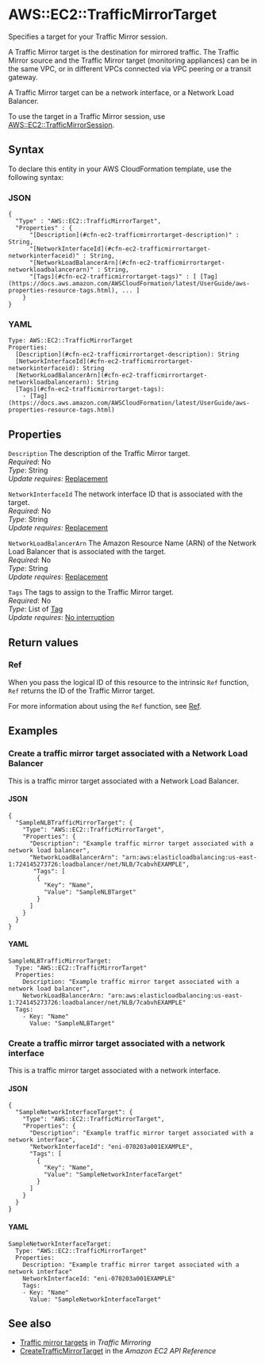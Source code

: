 # AWS::EC2::TrafficMirrorTarget<a name="aws-resource-ec2-trafficmirrortarget"></a>

Specifies a target for your Traffic Mirror session\.

A Traffic Mirror target is the destination for mirrored traffic\. The Traffic Mirror source and the Traffic Mirror target \(monitoring appliances\) can be in the same VPC, or in different VPCs connected via VPC peering or a transit gateway\.

A Traffic Mirror target can be a network interface, or a Network Load Balancer\.

To use the target in a Traffic Mirror session, use [AWS::EC2::TrafficMirrorSession](https://docs.aws.amazon.com/AWSCloudFormation/latest/UserGuide/aws-resource-ec2-trafficmirrorsession.html)\.

## Syntax<a name="aws-resource-ec2-trafficmirrortarget-syntax"></a>

To declare this entity in your AWS CloudFormation template, use the following syntax:

### JSON<a name="aws-resource-ec2-trafficmirrortarget-syntax.json"></a>

```
{
  "Type" : "AWS::EC2::TrafficMirrorTarget",
  "Properties" : {
      "[Description](#cfn-ec2-trafficmirrortarget-description)" : String,
      "[NetworkInterfaceId](#cfn-ec2-trafficmirrortarget-networkinterfaceid)" : String,
      "[NetworkLoadBalancerArn](#cfn-ec2-trafficmirrortarget-networkloadbalancerarn)" : String,
      "[Tags](#cfn-ec2-trafficmirrortarget-tags)" : [ [Tag](https://docs.aws.amazon.com/AWSCloudFormation/latest/UserGuide/aws-properties-resource-tags.html), ... ]
    }
}
```

### YAML<a name="aws-resource-ec2-trafficmirrortarget-syntax.yaml"></a>

```
Type: AWS::EC2::TrafficMirrorTarget
Properties: 
  [Description](#cfn-ec2-trafficmirrortarget-description): String
  [NetworkInterfaceId](#cfn-ec2-trafficmirrortarget-networkinterfaceid): String
  [NetworkLoadBalancerArn](#cfn-ec2-trafficmirrortarget-networkloadbalancerarn): String
  [Tags](#cfn-ec2-trafficmirrortarget-tags): 
    - [Tag](https://docs.aws.amazon.com/AWSCloudFormation/latest/UserGuide/aws-properties-resource-tags.html)
```

## Properties<a name="aws-resource-ec2-trafficmirrortarget-properties"></a>

`Description`  <a name="cfn-ec2-trafficmirrortarget-description"></a>
The description of the Traffic Mirror target\.  
*Required*: No  
*Type*: String  
*Update requires*: [Replacement](https://docs.aws.amazon.com/AWSCloudFormation/latest/UserGuide/using-cfn-updating-stacks-update-behaviors.html#update-replacement)

`NetworkInterfaceId`  <a name="cfn-ec2-trafficmirrortarget-networkinterfaceid"></a>
The network interface ID that is associated with the target\.  
*Required*: No  
*Type*: String  
*Update requires*: [Replacement](https://docs.aws.amazon.com/AWSCloudFormation/latest/UserGuide/using-cfn-updating-stacks-update-behaviors.html#update-replacement)

`NetworkLoadBalancerArn`  <a name="cfn-ec2-trafficmirrortarget-networkloadbalancerarn"></a>
The Amazon Resource Name \(ARN\) of the Network Load Balancer that is associated with the target\.  
*Required*: No  
*Type*: String  
*Update requires*: [Replacement](https://docs.aws.amazon.com/AWSCloudFormation/latest/UserGuide/using-cfn-updating-stacks-update-behaviors.html#update-replacement)

`Tags`  <a name="cfn-ec2-trafficmirrortarget-tags"></a>
The tags to assign to the Traffic Mirror target\.  
*Required*: No  
*Type*: List of [Tag](https://docs.aws.amazon.com/AWSCloudFormation/latest/UserGuide/aws-properties-resource-tags.html)  
*Update requires*: [No interruption](https://docs.aws.amazon.com/AWSCloudFormation/latest/UserGuide/using-cfn-updating-stacks-update-behaviors.html#update-no-interrupt)

## Return values<a name="aws-resource-ec2-trafficmirrortarget-return-values"></a>

### Ref<a name="aws-resource-ec2-trafficmirrortarget-return-values-ref"></a>

When you pass the logical ID of this resource to the intrinsic `Ref` function, `Ref` returns the ID of the Traffic Mirror target\.

For more information about using the `Ref` function, see [Ref](https://docs.aws.amazon.com/AWSCloudFormation/latest/UserGuide/intrinsic-function-reference-ref.html)\.

## Examples<a name="aws-resource-ec2-trafficmirrortarget--examples"></a>

### Create a traffic mirror target associated with a Network Load Balancer<a name="aws-resource-ec2-trafficmirrortarget--examples--Create_a_traffic_mirror_target_associated_with_a_Network_Load_Balancer"></a>

This is a traffic mirror target associated with a Network Load Balancer\.

#### JSON<a name="aws-resource-ec2-trafficmirrortarget--examples--Create_a_traffic_mirror_target_associated_with_a_Network_Load_Balancer--json"></a>

```
{
  "SampleNLBTrafficMirrorTarget": {
    "Type": "AWS::EC2::TrafficMirrorTarget",
    "Properties": {
      "Description": "Example traffic mirror target associated with a network load balancer",
      "NetworkLoadBalancerArn": "arn:aws:elasticloadbalancing:us-east-1:724145273726:loadbalancer/net/NLB/7cabvhEXAMPLE",
       "Tags": [
        {
          "Key": "Name",
          "Value": "SampleNLBTarget"
        }
      ]
    }
  }
}
```

#### YAML<a name="aws-resource-ec2-trafficmirrortarget--examples--Create_a_traffic_mirror_target_associated_with_a_Network_Load_Balancer--yaml"></a>

```
SampleNLBTrafficMirrorTarget:
  Type: "AWS::EC2::TrafficMirrorTarget"
  Properties:
    Description: "Example traffic mirror target associated with a network load balancer",
    NetworkLoadBalancerArn: "arn:aws:elasticloadbalancing:us-east-1:724145273726:loadbalancer/net/NLB/7cabvhEXAMPLE"
  Tags:
    - Key: "Name"
      Value: "SampleNLBTarget"
```

### Create a traffic mirror target associated with a network interface<a name="aws-resource-ec2-trafficmirrortarget--examples--Create_a_traffic_mirror_target_associated_with_a_network_interface"></a>

This is a traffic mirror target associated with a network interface\.

#### JSON<a name="aws-resource-ec2-trafficmirrortarget--examples--Create_a_traffic_mirror_target_associated_with_a_network_interface--json"></a>

```
{
  "SampleNetworkInterfaceTarget": {
    "Type": "AWS::EC2::TrafficMirrorTarget",
    "Properties": {
      "Description": "Example traffic mirror target associated with a network interface",
      "NetworkInterfaceId": "eni-070203a001EXAMPLE",
      "Tags": [
        {
          "Key": "Name",
          "Value": "SampleNetworkInterfaceTarget"
        }
      ]
    }
  }
}
```

#### YAML<a name="aws-resource-ec2-trafficmirrortarget--examples--Create_a_traffic_mirror_target_associated_with_a_network_interface--yaml"></a>

```
SampleNetworkInterfaceTarget:
  Type: "AWS::EC2::TrafficMirrorTarget"
  Properties:
    Description: "Example traffic mirror target associated with a network interface"
    NetworkInterfaceId: "eni-070203a001EXAMPLE"
    Tags:
    - Key: "Name"
      Value: "SampleNetworkInterfaceTarget"
```

## See also<a name="aws-resource-ec2-trafficmirrortarget--seealso"></a>
+ [Traffic mirror targets](https://docs.aws.amazon.com/vpc/latest/mirroring/traffic-mirroring-targets.html) in *Traffic Mirroring*
+ [CreateTrafficMirrorTarget](https://docs.aws.amazon.com/AWSEC2/latest/APIReference/API_CreateTrafficMirrorTarget.html) in the *Amazon EC2 API Reference*


